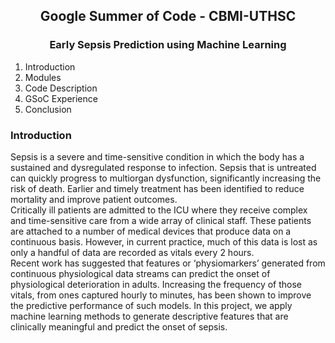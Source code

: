 <center><h2>Google Summer of Code - CBMI-UTHSC</h2></center>
<center><h3>Early Sepsis Prediction using Machine Learning</h3></center>
<ol>
    <li>Introduction</li>
    <li>Modules</li>
    <li>Code Description</li>
    <li>GSoC Experience</li>
    <li>Conclusion</li>
</ol>

<h3>Introduction</h3>
<p>
Sepsis is a severe and time-sensitive condition in which the body has a sustained and dysregulated response to infection. Sepsis that is untreated can quickly progress to multiorgan dysfunction, significantly increasing the risk of death. Earlier and timely treatment has been identified to reduce mortality and improve patient outcomes. <br>
Critically ill patients are admitted to the ICU where they receive complex and time-sensitive care from a wide array of clinical staff. These patients are attached to a number of medical devices that produce data on a continuous basis. However, in current practice, much of this data is lost as only a handful of data are recorded as vitals every 2 hours. <br>
Recent work has suggested that features or ‘physiomarkers’ generated from continuous physiological data streams can predict the onset of physiological deterioration in adults. Increasing the frequency of those vitals, from ones captured hourly to minutes, has been
shown to improve the predictive performance of such models. In this project, we apply machine learning methods to generate descriptive features that are clinically meaningful and predict the onset of sepsis.
</p>
